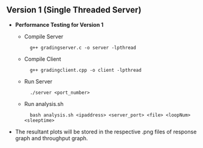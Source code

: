 ## Version 1 (Single Threaded Server)

- **Performance Testing for Version 1**

	- Compile Server

			g++ gradingserver.c -o server -lpthread
			
	- Compile Client

			g++ gradingclient.cpp -o client -lpthread

	- Run Server

			./server <port_number>

	- Run analysis.sh 
	
			bash analysis.sh <ipaddress> <server_port> <file> <loopNum> <sleeptime>

- The resultant plots will be stored in the respective .png files of response graph and throughput graph.
